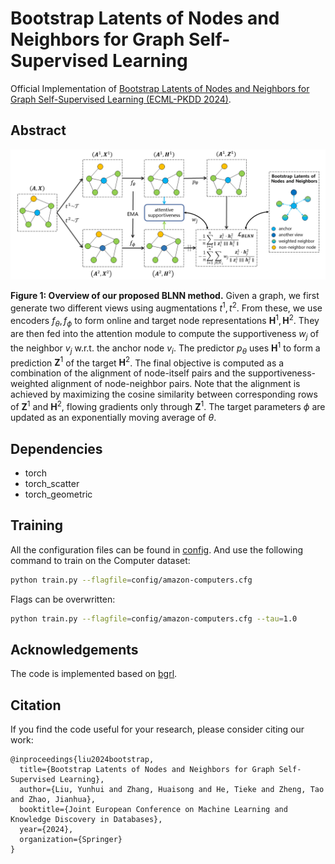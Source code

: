 # Bootstrap Latents of Nodes and Neighbors for Graph Self-Supervised Learning

Official Implementation of [Bootstrap Latents of Nodes and Neighbors for Graph Self-Supervised Learning (ECML-PKDD 2024)](https://cloudy1225.github.io/papers/ECMLPKDD24-BLNN.pdf).



## Abstract

![Overview of BLNN](Overview.png)

**Figure 1: Overview of our proposed BLNN method.** Given a graph, we first generate two different views using augmentations $t^1,t^2$. From these, we use encoders $f_{\theta}, f_\phi$ to form online and target node representations $\boldsymbol{H}^1, \boldsymbol{H}^2$. They are then fed into the attention module to compute the supportiveness $w_j$ of the neighbor $v_j$ w.r.t. the anchor node $v_i$. The predictor $p_\theta$ uses $\boldsymbol{H}^1$ to form a prediction $\boldsymbol{Z}^1$ of the target $\boldsymbol{H}^2$. The final objective is computed as a combination of the alignment of node-itself pairs and the supportiveness-weighted alignment of node-neighbor pairs. Note that the alignment is achieved by maximizing the cosine similarity between corresponding rows of $\boldsymbol{Z}^1$ and $\boldsymbol{H}^2$, flowing gradients only through $\boldsymbol{Z}^1$. The target parameters $\phi$ are updated as an exponentially moving average of $\theta$.



## Dependencies

- torch
- torch_scatter
- torch_geometric



## Training

All the configuration files can be found in [config](./config). And use the following command to train on the Computer dataset:

```bash
python train.py --flagfile=config/amazon-computers.cfg
```

Flags can be overwritten:

```bash
python train.py --flagfile=config/amazon-computers.cfg --tau=1.0
```



## Acknowledgements

The code is implemented based on [bgrl](https://github.com/nerdslab/bgrl).



## Citation

If you find the code useful for your research, please consider citing our work:

```
@inproceedings{liu2024bootstrap,
  title={Bootstrap Latents of Nodes and Neighbors for Graph Self-Supervised Learning},
  author={Liu, Yunhui and Zhang, Huaisong and He, Tieke and Zheng, Tao and Zhao, Jianhua},
  booktitle={Joint European Conference on Machine Learning and Knowledge Discovery in Databases},
  year={2024},
  organization={Springer}
}
```

